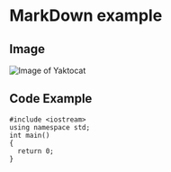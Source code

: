 # MarkDown example
## Image
![Image of Yaktocat](https://octodex.github.com/images/yaktocat.png)

## Code Example
```
#include <iostream>
using namespace std;
int main()
{
  return 0;
}
```
